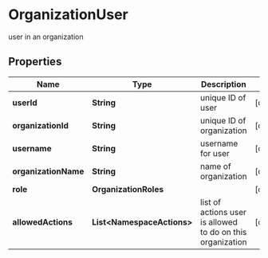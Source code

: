 

# OrganizationUser

user in an organization

## Properties

Name | Type | Description | Notes
------------ | ------------- | ------------- | -------------
**userId** | **String** | unique ID of user |  [optional]
**organizationId** | **String** | unique ID of organization |  [optional]
**username** | **String** | username for user |  [optional]
**organizationName** | **String** | name of organization |  [optional]
**role** | **OrganizationRoles** |  |  [optional]
**allowedActions** | **List&lt;NamespaceActions&gt;** | list of actions user is allowed to do on this organization |  [optional]



